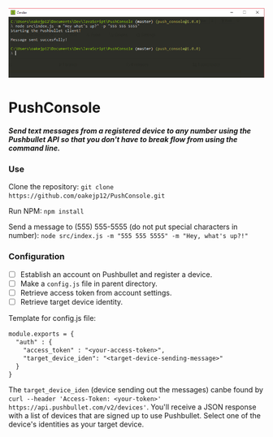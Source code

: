 ![Use](https://github.com/oakejp12/PushConsole/blob/master/PushConsoleEx.PNG)

# PushConsole
##### Send text messages from a registered device to any number using the Pushbullet API so that you don't have to break flow from using the command line. 

### Use
Clone the repository: `git clone https://github.com/oakejp12/PushConsole.git`

Run NPM: `npm install`

Send a message to (555) 555-5555 (do not put special characters in number):
`node src/index.js -m "555 555 5555" -m "Hey, what's up?!"`

### Configuration
- [ ] Establish an account on Pushbullet and register a device.
- [ ] Make a `config.js` file in parent directory.
- [ ] Retrieve access token from account settings.
- [ ] Retrieve target device identity.

Template for config.js file:
```
module.exports = {
  "auth" : {
    "access_token" : "<your-access-token>",
    "target_device_iden": "<target-device-sending-message>"
  }
}
```

The `target_device_iden` (device sending out the messages) canbe found by `curl --header 'Access-Token: <your-token>' https://api.pushbullet.com/v2/devices'`. You'll receive a JSON response with a list of devices that are signed up to use Pushbullet. Select one of the device's identities as your target device. 

